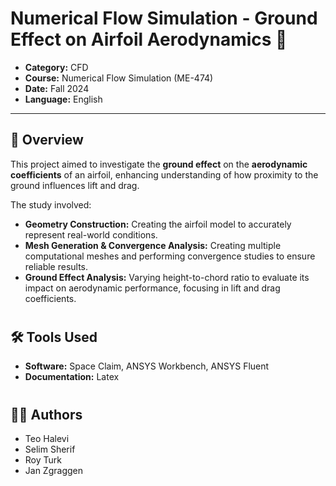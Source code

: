 # Numerical Flow Simulation - Ground Effect on Airfoil Aerodynamics 🛬

- **Category:** CFD
- **Course:** Numerical Flow Simulation (ME-474)
- **Date:** Fall 2024
- **Language:** English

---

## 📌 Overview

This project aimed to investigate the **ground effect** on the **aerodynamic
coefficients** of an airfoil, enhancing understanding of how proximity to
the ground influences lift and drag. 

The study involved:

- **Geometry Construction:** Creating the airfoil model to accurately 
represent real-world conditions.
- **Mesh Generation & Convergence Analysis:** Creating multiple
computational meshes and performing convergence studies to ensure reliable
results.
- **Ground Effect Analysis:** Varying height-to-chord ratio to evaluate its
impact on aerodynamic performance, focusing in lift and drag coefficients.

#

## 🛠️ Tools Used

- **Software:** Space Claim, ANSYS Workbench, ANSYS Fluent
- **Documentation:** Latex

#

## 👷‍♂️ Authors

- Teo Halevi
- Selim Sherif
- Roy Turk
- Jan Zgraggen

#
